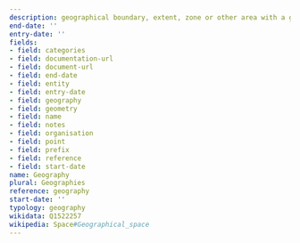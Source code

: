 ```yaml
---
description: geographical boundary, extent, zone or other area with a geometry and a point
end-date: ''
entry-date: ''
fields:
- field: categories
- field: documentation-url
- field: document-url
- field: end-date
- field: entity
- field: entry-date
- field: geography
- field: geometry
- field: name
- field: notes
- field: organisation
- field: point
- field: prefix
- field: reference
- field: start-date
name: Geography
plural: Geographies
reference: geography
start-date: ''
typology: geography
wikidata: Q1522257
wikipedia: Space#Geographical_space
---
```


